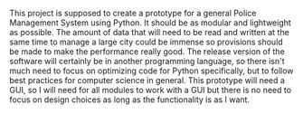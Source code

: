 This project is supposed to create a prototype for a general Police Management System using Python. It should be as modular and lightweight as possible. The amount of data that will need to be read and written at the same time to manage a large city could be immense so provisions should be made to make the performance really good. The release version of the software will certainly be in another programming language, so there isn't much need to focus on optimizing code for Python specifically, but to follow best practices for computer science in general. This prototype will need a GUI, so I will need for all modules to work with a GUI but there is no need to focus on design choices as long as the functionality is as I want.
